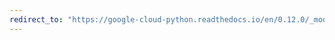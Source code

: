 ```yaml
---
redirect_to: "https://google-cloud-python.readthedocs.io/en/0.12.0/_modules/gcloud/datastore/client.html"
---
```

